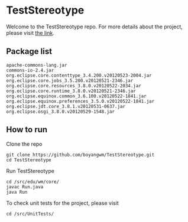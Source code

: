 # TestStereotype

Welcome to the TestStereotype repo. For more details about the project, please visit [the link](https://sites.google.com/site/testereoonline/).

## Package list

```
apache-commons-lang.jar	
commons-io-2.4.jar	
org.eclipse.core.contenttype_3.4.200.v20120523-2004.jar
org.eclipse.core.jobs_3.5.200.v20120521-2346.jar
org.eclipse.core.resources_3.8.0.v20120522-2034.jar
org.eclipse.core.runtime_3.8.0.v20120521-2346.jar	
org.eclipse.equinox.common_3.6.100.v20120522-1841.jar	
org.eclipse.equinox.preferences_3.5.0.v20120522-1841.jar	
org.eclipse.jdt.core_3.8.1.v20120531-0637.jar
org.eclipse.osgi_3.8.0.v20120529-1548.jar
```

## How to run

Clone the repo

```
git clone https://github.com/boyangwm/TestStereotype.git
cd TestStereotype
```

Run TestStereotype
```
cd /src/edu/wm/core/
javac Run.java
java Run
```

To check unit tests for the project, please visit

```
cd /src/UnitTests/
```
